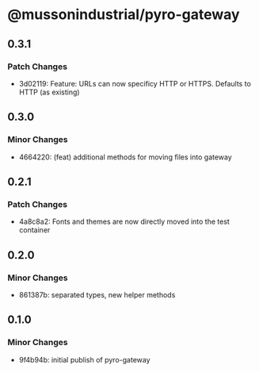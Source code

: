 # @mussonindustrial/pyro-gateway

## 0.3.1

### Patch Changes

-   3d02119: Feature: URLs can now specificy HTTP or HTTPS. Defaults to HTTP (as existing)

## 0.3.0

### Minor Changes

-   4664220: (feat) additional methods for moving files into gateway

## 0.2.1

### Patch Changes

-   4a8c8a2: Fonts and themes are now directly moved into the test container

## 0.2.0

### Minor Changes

-   861387b: separated types, new helper methods

## 0.1.0

### Minor Changes

-   9f4b94b: initial publish of pyro-gateway
